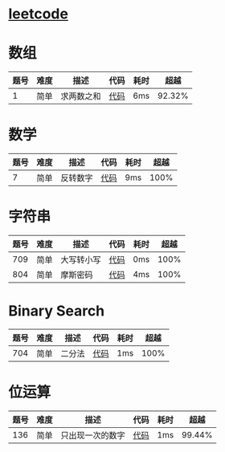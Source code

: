 #  [leetcode](https://leetcode-cn.com/)

# 数组
| 题号|难度|描述|代码|耗时|超越|
| ----| ---|---|---|---|---|
|1|简单|求两数之和|[代码](https://github.com/lgjlife/Algorithm-Exercise/blob/master/src/leetcode/array/question1.java)|6ms|92.32%|

# 数学
| 题号|难度|描述|代码|耗时|超越|
| ----| ---|---|---|---|---|
|7|简单|反转数字|[代码](https://github.com/lgjlife/Algorithm-Exercise/blob/master/src/leetcode/math/Question7.java)|9ms|100%|


# 字符串
| 题号|难度|描述|代码|耗时|超越|
| ----| ---|---|---|---|---|
|709|简单|大写转小写|[代码](https://github.com/lgjlife/Algorithm-Exercise/blob/master/src/leetcode/string/Question709.java)|0ms|100%|
|804|简单|摩斯密码|[代码](https://github.com/lgjlife/Algorithm-Exercise/blob/master/src/leetcode/string/Question804.java)|4ms|100%|


# Binary Search
| 题号|难度|描述|代码|耗时|超越|
| ----| ---|---|---|---|---|
|704|简单|二分法|[代码](https://github.com/lgjlife/Algorithm-Exercise/blob/master/src/leetcode/binarySearch/Question704.java)|1ms|100%|

# 位运算
| 题号|难度|描述|代码|耗时|超越|
| ----| ---|---|---|---|---|
|136|简单|只出现一次的数字|[代码](https://github.com/lgjlife/Algorithm-Exercise/blob/master/src/leetcode/bit/Question136.java)|1ms|99.44%|



